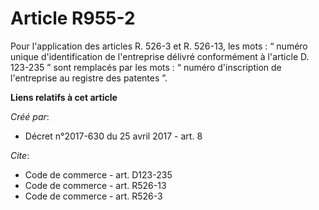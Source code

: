 # Article R955-2

Pour l'application des articles R. 526-3 et R. 526-13, les mots : “ numéro unique d'identification de l'entreprise délivré
conformément à l'article D. 123-235 ” sont remplacés par les mots : “ numéro d'inscription de l'entreprise au registre des
patentes ”.

**Liens relatifs à cet article**

_Créé par_:

  - Décret n°2017-630 du 25 avril 2017 - art. 8

_Cite_:

  - Code de commerce - art. D123-235
  - Code de commerce - art. R526-13
  - Code de commerce - art. R526-3
